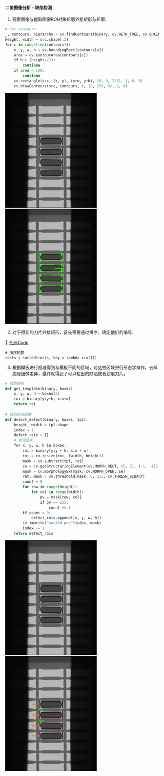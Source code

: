 #### 二值图像分析 – 缺陷检测

1. 观察图像与提取图像ROI对象轮廓外接矩形与轮廓.
```python
# Get contours
_, contours, hierarchy = cv.findContours(binary, cv.RETR_TREE, cv.CHAIN_APPROX_SIMPLE)
height, width = src.shape[:2]
for c in range(len(contours)):
    x, y, w, h = cv.boundingRect(contours[c])
    area = cv.contourArea(contours[c])
    if h > (height//2):
        continue
    if area < 150:
        continue
    cv.rectangle(src, (x, y), (x+w, y+h), (0, 0, 255), 1, 8, 0)
    cv.drawContours(src, contours, c, (0, 255, 0), 2, 8)
```
<img src=ce_02.jpg width=300>
<img src=binary2.png width=300>

2. 对于得到的刀片外接矩形，首先需要通过排序，确定他们的编号.

👀 [代码Code](../code_073/opencv_073.py)

```
# 排序轮廓
rects = sorted(rects, key = lambda x:x[1])
```
3. 根据模板进行相减得到与模板不同的区域，对这些区域进行形态学操作，去掉边缘细微差异，最终就得到了可以检出的缺陷或者划痕刀片。

```python
# 获取模板
def get_template(binary, boxes):
    x, y, w, h = boxes[0]
    roi = binary[y:y+h, x:x+w]
    return roi

# 缺陷检测函数
def detect_defect(binary, boxes, tpl):
    height, width = tpl.shape
    index = 1
    defect_rois = []
    # 发现缺失
    for x, y, w, h in boxes:
        roi = binary[y:y + h, x:x + w]
        roi = cv.resize(roi, (width, height))
        mask = cv.subtract(tpl, roi)
        se = cv.getStructuringElement(cv.MORPH_RECT, (5, 5), (-1, -1))
        mask = cv.morphologyEx(mask, cv.MORPH_OPEN, se)
        ret, mask = cv.threshold(mask, 0, 255, cv.THRESH_BINARY)
        count = 0
        for row in range(height):
            for col in range(width):
                pv = mask[row, col]
                if pv == 255:
                    count += 1
        if count > 0:
            defect_rois.append([x, y, w, h])
        cv.imwrite("mask%d.png"%index, mask)
        index += 1
    return defect_rois

```

<img src=../code_073/ce_02.jpg width=300>
<img src=../code_073/binary2.png width=300>
